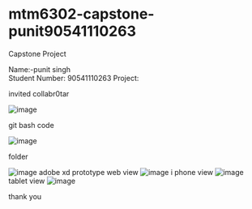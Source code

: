 # mtm6302-capstone-punit90541110263
 Capstone Project

Name:-punit singh  
Student Number: 90541110263
Project: 

invited collabr0tar

![image](https://github.com/Punit90541110263/mtm6302-capstone-punit90541110263/assets/133889264/0320fe71-c619-4e67-8eca-384194d61b18)

git bash code

![image](https://github.com/Punit90541110263/mtm6302-capstone-punit90541110263/assets/133889264/731b2661-29e4-4f1c-9f4f-4b5904f67a4f)

folder

![image](https://github.com/Punit90541110263/mtm6302-capstone-punit90541110263/assets/133889264/52ff928a-30f0-4bfa-9d89-ecf5145b7136)
adobe xd prototype 
 web view 
 ![image](https://github.com/user-attachments/assets/3105163f-5fe1-4ebd-a38a-fec4d1fa3a4e)
 i phone view
 ![image](https://github.com/user-attachments/assets/d9a54a81-5aaa-4d66-8745-f9018e46224b)
tablet view
![image](https://github.com/user-attachments/assets/4980994c-b17f-4cee-b1c1-7d19ddb52f8c)


thank you 




